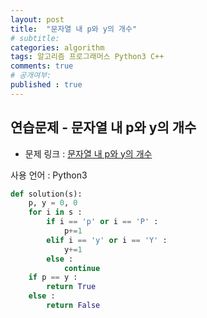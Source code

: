 ```yaml
---
layout: post
title:  "문자열 내 p와 y의 개수"
# subtitle: 
categories: algorithm
tags: 알고리즘 프로그래머스 Python3 C++
comments: true
# 공개여부:
published : true
---
```


## 연습문제 - 문자열 내 p와 y의 개수

* 문제 링크 : [문자열 내 p와 y의 개수](https://programmers.co.kr/learn/courses/30/lessons/12916)

사용 언어 : Python3

```python
def solution(s):    
    p, y = 0, 0
    for i in s :
        if i == 'p' or i == 'P' :
            p+=1
        elif i == 'y' or i == 'Y' :
            y+=1
        else :
            continue
    if p == y :
        return True
    else :
        return False
    
```